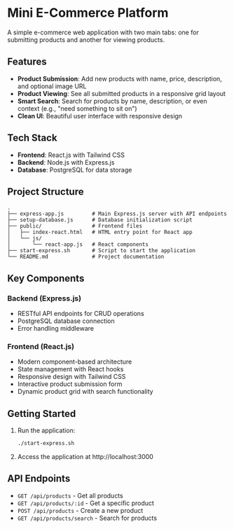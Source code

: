 # Mini E-Commerce Platform

A simple e-commerce web application with two main tabs: one for submitting products and another for viewing products.

## Features

- **Product Submission**: Add new products with name, price, description, and optional image URL
- **Product Viewing**: See all submitted products in a responsive grid layout
- **Smart Search**: Search for products by name, description, or even context (e.g., "need something to sit on")
- **Clean UI**: Beautiful user interface with responsive design

## Tech Stack

- **Frontend**: React.js with Tailwind CSS
- **Backend**: Node.js with Express.js
- **Database**: PostgreSQL for data storage

## Project Structure

```
.
├── express-app.js         # Main Express.js server with API endpoints
├── setup-database.js      # Database initialization script
├── public/                # Frontend files
│   ├── index-react.html   # HTML entry point for React app
│   └── js/
│       └── react-app.js   # React components
├── start-express.sh       # Script to start the application
└── README.md              # Project documentation
```

## Key Components

### Backend (Express.js)
- RESTful API endpoints for CRUD operations
- PostgreSQL database connection
- Error handling middleware

### Frontend (React.js)
- Modern component-based architecture
- State management with React hooks
- Responsive design with Tailwind CSS
- Interactive product submission form
- Dynamic product grid with search functionality

## Getting Started

1. Run the application:
   ```bash
   ./start-express.sh
   ```
2. Access the application at http://localhost:3000

## API Endpoints

- `GET /api/products` - Get all products
- `GET /api/products/:id` - Get a specific product
- `POST /api/products` - Create a new product
- `GET /api/products/search` - Search for products
